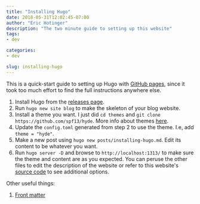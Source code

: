 ```yaml
---
title: "Installing Hugo"
date: 2018-05-31T12:02:45-07:00
author: "Eric Hotinger"
description: "The two minute guide to setting up this website"
tags:
- dev

categories:
- dev

slug: installing-hugo
---
```


This is a quick-start guide to setting up Hugo with [GitHub pages](https://pages.github.com), since it took too much effort to find the full instructions anywhere else.

1. Install Hugo from the [releases page](https://github.com/spf13/hugo/releases).
2. Run `hugo new site blog` to make the skeleton of your blog website.
3. Install a theme you want. I just did `cd themes` and `git clone https://github.com/spf13/hyde`. More info about themes [here](https://gohugo.io/themes/).
4. Update the `config.toml` generated from step 2 to use the theme. I.e, add `theme = "hyde"`.
5. Make a new post using `hugo new posts/installing-hugo.md`. Edit its content to be whatever you want.
6. Run `hugo server -D` and browse to `http://localhost:1313/` to make sure the theme and content are as you expected. You can peruse the other files to edit the description of the website or refer to this website's [source code](https://github.com/ehotinger/ehotinger.github.io) to see additional options.

Other useful things:
1. [Front matter](https://gohugo.io/content-management/front-matter/)